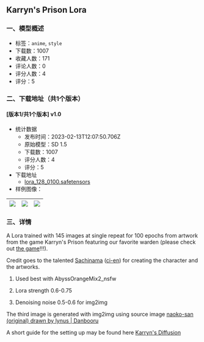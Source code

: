 ## Karryn's Prison Lora
### 一、模型概述

- 标签：`anime`, `style`
- 下载数：1007
- 收藏人数：171
- 评论人数：0
- 评分人数：4
- 评分：5

### 二、下载地址（共1个版本）

#### [版本1/共1个版本] v1.0

- 统计数据
  - 发布时间：2023-02-13T12:07:50.706Z
  - 原始模型：SD 1.5
  - 下载数：1007
  - 评分人数：4
  - 评分：5
- 下载地址
  - [lora_128_0100.safetensors](https://civitai.com/api/download/models/7890)
- 样例图像：

| <img src="https://image.civitai.com/xG1nkqKTMzGDvpLrqFT7WA/66c1d53d-13c1-4eff-ea61-2345b67a2000/width=450/74372.jpeg" /> | <img src="https://image.civitai.com/xG1nkqKTMzGDvpLrqFT7WA/2421c4a3-4d3b-48ab-8cc1-949662d73300/width=450/74371.jpeg" /> | <img src="https://image.civitai.com/xG1nkqKTMzGDvpLrqFT7WA/8a728156-1eca-4d57-7f30-59091e142e00/width=450/74370.jpeg" /> |
| ---- | ---- | ---- |


### 三、详情
<p>A Lora trained with 145 images at single repeat for 100 epochs from artwork from the game Karryn's Prison featuring our favorite warden (please check out <a target="_blank" rel="ugc" href="https://store.steampowered.com/app/1619750/Karryns_Prison/">the game</a>!!!).</p><p>Credit goes to the talented <a rel="ugc" href="https://twitter.com/sachinama072">Sachinama</a> (<a rel="ugc" href="https://ci-en.dlsite.com/creator/2068">ci-en</a>) for creating the character and the artworks.</p><ol><li><p>Used best with AbyssOrangeMix2_nsfw</p></li><li><p>Lora strength 0.6-0.75</p></li><li><p>Denoising noise 0.5-0.6 for img2img</p></li></ol><p>The third image is generated with img2img using source image <a target="_blank" rel="ugc" href="https://danbooru.donmai.us/posts/5952733">naoko-san (original) drawn by lynus | Danbooru</a></p><p>A short guide for the setting up may be found here <a target="_blank" rel="ugc" href="https://rentry.org/karryn_the_warden">Karryn's Diffusion</a></p>
